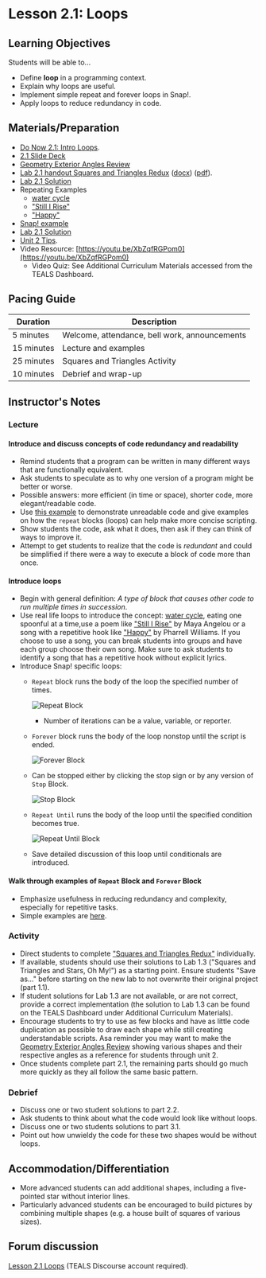# Lesson 2.1: Loops

## Learning Objectives

Students will be able to...

* Define **loop** in a programming context.
* Explain why loops are useful.
* Implement simple repeat and forever loops in Snap!.
* Apply loops to reduce redundancy in code.

## Materials/Preparation

* [Do Now 2.1: Intro Loops](do_now_21.md).
* [2.1 Slide Deck](https://github.com/TEALSK12/introduction-to-computer-science/raw/master/slidedecks/TEALS%20SNAP%202.1.pptx)
* [Geometry Exterior Angles Review](Geometry_Exterior_Angles.pdf)
* [Lab 2.1 handout Squares and Triangles Redux](lab_21.md) ([docx](https://github.com/TEALSK12/introduction-to-computer-science/raw/master/Unit%202%20Word/Lab%202.1%20Triangles%20and%20Squares%20Redux.docx)) ([pdf](https://github.com/TEALSK12/introduction-to-computer-science/raw/master/Unit%202%20PDF/Lab%202.1%20Triangles%20and%20Squares%20Redux.pdf)).
* [Lab 2.1 Solution](https://www.tealsk12.org/intro-to-computer-science-sample-solutions/)
* Repeating Examples
  * [water cycle](https://pmm.nasa.gov/education/water-cycle)
  * ["Still I Rise"](https://m.poets.org/poetsorg/poem/still-i-rise)
  * ["Happy"](https://genius.com/Pharrell-williams-happy-lyrics)
* [Snap! example](http://snap.berkeley.edu/snapsource/snap.html#present:Username=brettwo&ProjectName=Lesson%202.1%20Example)
* [Lab 2.1 Solution](https://www.tealsk12.org/intro-to-computer-science-sample-solutions/)
* [Unit 2 Tips](unit_2_tips.md).
* Video Resource: [https://youtu.be/XbZqfRGPom0](https://youtu.be/XbZqfRGPom0)
  * Video Quiz: See Additional Curriculum Materials accessed from the TEALS Dashboard.

## Pacing Guide

| Duration   | Description                                   |
| ---------- | --------------------------------------------- |
| 5 minutes  | Welcome, attendance, bell work, announcements |
| 15 minutes | Lecture and examples                          |
| 25 minutes | Squares and Triangles Activity             |
| 10 minutes | Debrief and wrap-up                           |

## Instructor's Notes

### Lecture

#### Introduce and discuss concepts of code redundancy and readability

* Remind students that a program can be written in many different ways that are functionally equivalent.
* Ask students to speculate as to why one version of a program might be better or worse.
* Possible answers: more efficient (in time or space), shorter code, more elegant/readable code.
* Use [this example](https://snap.berkeley.edu/snap/snap.html#present:Username=andrewspiece&ProjectName=Lesson%202.1%20Example) to demonstrate unreadable code and give examples on how the `repeat` blocks (loops) can help make more concise scripting.
* Show students the code, ask what it does, then ask if they can think of ways to improve it.
* Attempt to get students to realize that the code is _redundant_ and could be simplified if there were a way to execute a block of code more than once.

#### Introduce loops

* Begin with general definition: _A type of block that causes other code to run multiple times in succession_.
* Use real life loops to introduce the concept: [water cycle](https://pmm.nasa.gov/education/water-cycle), eating one spoonful at a time,use a poem like ["Still I Rise"](https://m.poets.org/poetsorg/poem/still-i-rise) by Maya Angelou or a song with a repetitive hook like ["Happy"](https://genius.com/Pharrell-williams-happy-lyrics) by Pharrell Williams. If you choose to use a song, you can break students into groups and have each group choose their own song.  Make sure to ask students to identify a song that has a repetitive hook without explicit lyrics.
* Introduce Snap! specific loops:
  * `Repeat` block runs the body of the loop the specified number of times.

    ![Repeat Block](repeat.png)

    * Number of iterations can be a value, variable, or reporter.
  * `Forever` block runs the body of the loop nonstop until the script is ended.

    ![Forever Block](forever.png)

  * Can be stopped either by clicking the stop sign or by any version of `Stop` Block.

    ![Stop Block](stop.png)

  * `Repeat Until` runs the body of the loop until the specified condition becomes true.

    ![Repeat Until Block](repeat%20until.png)

  * Save detailed discussion of this loop until conditionals are introduced.

#### Walk through examples of `Repeat` Block and `Forever` Block

* Emphasize usefulness in reducing redundancy and complexity, especially for repetitive tasks.
* Simple examples are [here](http://snap.berkeley.edu/snapsource/snap.html#present:Username=brettwo&ProjectName=Lesson%202.1%20Example).

### Activity

* Direct students to complete ["Squares and Triangles Redux"](lab_21.md) individually.  
* If available, students should use their solutions to Lab 1.3 ("Squares and Triangles and Stars, Oh My!") as a starting point.  Ensure students "Save as..." before starting on the new lab to not overwrite their original project (part 1.1).
* If student solutions for Lab 1.3 are not available, or are not correct, provide a correct implementation (the solution to Lab 1.3 can be found on the TEALS Dashboard under Additional Curriculum Materials).
* Encourage students to try to use as few blocks and have as little code duplication as possible to draw each shape while still creating understandable scripts. Asa reminder you may want to make the [Geometry Exterior Angles Review](Geometry_Exterior_Angles.pdf) showing various shapes and their respective angles as a reference for students through unit 2.
* Once students complete part 2.1, the remaining parts should go much more quickly as they all follow the same basic pattern.

### Debrief

* Discuss one or two student solutions to part 2.2.
* Ask students to think about what the code would look like without loops.
* Discuss one or two students solutions to part 3.1.
* Point out how unwieldy the code for these two shapes would be without loops.

## Accommodation/Differentiation

* More advanced students can add additional shapes, including a five-pointed star without interior lines.  
* Particularly advanced students can be encouraged to build pictures by combining multiple shapes (e.g. a house built of squares of various sizes).

## Forum discussion

[Lesson 2.1 Loops](http://forums.tealsk12.org/c/intro-unit-2-loops/lesson-2-1-loops) (TEALS Discourse account required).
